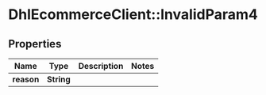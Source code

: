# DhlEcommerceClient::InvalidParam4

## Properties
Name | Type | Description | Notes
------------ | ------------- | ------------- | -------------
**reason** | **String** |  |


